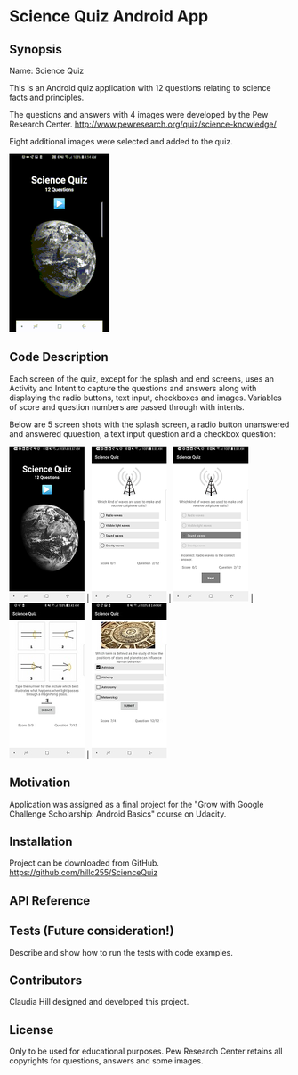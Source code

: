 #  Science Quiz Android App

## Synopsis

Name:  Science Quiz

This is an Android quiz application with 12 questions relating to science facts and principles.

The questions and answers with 4 images were developed by the Pew Research Center. <http://www.pewresearch.org/quiz/science-knowledge/>

Eight additional images were selected and added to the quiz.

![Animated Science Quiz app](readme_assets/sciencequiz_animated.gif)

## Code Description

Each screen of the quiz, except for the splash and end screens, uses an Activity and Intent to capture the questions and answers along with displaying the radio buttons, text input, checkboxes and images.  Variables of score and question numbers are passed through with intents.

Below are 5 screen shots with the splash screen, a radio button unanswered and answered quuestion, a text input question and a checkbox question:

![Splash screen with earth's profile in space.](https://github.com/hillc255/ScienceQuiz/blob/master/app/src/main/res/drawable/readme1.png) |
![Screen of radiobutton unanswered question about waves used for cellphone calls.](https://github.com/hillc255/ScienceQuiz/blob/master/app/src/main/res/drawable/readme2.png) |
![Screen of radiobutton incorrect answer to the question about waves used for cellphone calls.](https://github.com/hillc255/ScienceQuiz/blob/master/app/src/main/res/drawable/readme3.png) |
![Screen of text input to the question about light passing through magnifying glass.](https://github.com/hillc255/ScienceQuiz/blob/master/app/src/main/res/drawable/readme4.png) |
![Screen of checkboxs to the question about stars, planets and human behavoir.](https://github.com/hillc255/ScienceQuiz/blob/master/app/src/main/res/drawable/readme5.png)

## Motivation

Application was assigned as a final project for the "Grow with Google Challenge Scholarship: Android Basics" course on Udacity.

## Installation

Project can be downloaded from GitHub.  
https://github.com/hillc255/ScienceQuiz

## API Reference

## Tests (Future consideration!)

Describe and show how to run the tests with code examples.

## Contributors

Claudia Hill designed and developed this project.

## License

Only to be used for educational purposes.
Pew Research Center retains all copyrights for questions, answers and some images.
